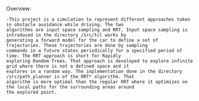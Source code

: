 Overview:
	
	-This project is a simulation to represent different approaches taken in obstacle avoidance while driving. The two
	algorithms are input space sampling and RRT. Input space sampling is introduced in the directory /src/tcl works by
	generating a forward model for the car to define a set of trajectories. These trajectories are done by sampling
	commands in a future states periodically for a specified period of time. The RRT approach is short for Rapidly
	exploring Random Trees. That approach is developed to explore infinite grid where there is not a defined space and it
	explores in a random way. The inplementation done in the directory /src/path_planner is of the RRT* algorithm. That
	algorithm is more optimal than the regular RRT where it optimizes on the local paths for the surrounding areas around
	the explored point. 
